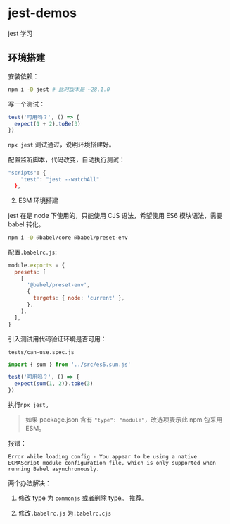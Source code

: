 # jest-demos

jest 学习

## 环境搭建

安装依赖：

```bash
npm i -D jest # 此时版本是 ~28.1.0
```

写一个测试：

```js
test('可用吗？', () => {
  expect(1 + 2).toBe(3)
})
```

`npx jest` 测试通过，说明环境搭建好。

配置监听脚本，代码改变，自动执行测试：

```bash
"scripts": {
    "test": "jest --watchAll"
  },
```

2. ESM 环境搭建

jest 在是 node 下使用的，只能使用 CJS 语法，希望使用 ES6 模块语法，需要 babel 转化。

```bash
npm i -D @babel/core @babel/preset-env
```

配置`.babelrc.js`:

```js
module.exports = {
  presets: [
    [
      '@babel/preset-env',
      {
        targets: { node: 'current' },
      },
    ],
  ],
}
```

引入测试用代码验证环境是否可用：

`tests/can-use.spec.js`

```js
import { sum } from '../src/es6.sum.js'

test('可用吗？', () => {
  expect(sum(1, 2)).toBe(3)
})
```

执行`npx jest`。

> 如果 package.json 含有 `"type": "module"`，改选项表示此 npm 包采用 ESM。

报错：

`Error while loading config - You appear to be using a native ECMAScript module configuration file, which is only supported when running Babel asynchronously.`

两个办法解决：

1. 修改 type 为 `commonjs` 或者删除 type。 推荐。

2. 修改`.babelrc.js` 为`.babelrc.cjs`


